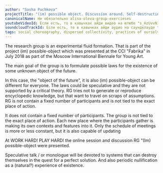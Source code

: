 ```yaml
---
author: "Sasha Puchkova"
projectTitle: "(im) possible object. Discussion around. Self-destructing systems. Performative seminar"
canonicalName: Не обязательно alisa-oleva-group-exercieses
youtubeVideoId: Если есть, то в кавычках айди видео на ютюбе "s_HzUvvN1Ns"
soundcloudTrackId: Если есть, то в кавычках айди аудио на саундклауде "353915180"
tags: social choreography, dispersed collectivity, practices of ourselves, 8-BIT DESIRE
---
```

The research group is an experimental fluid formation. That is part of the project (im) possible-object which was presented at the CCI "Fabrika" in July 2018 as part of the Moscow International Biennale for Young Art.

The main goal of the group is to formulate possible laws for the existence of some unknown object of the future.

In this case, the "object of the future", it is also (im) possible-object can be different for everyone. The laws could be speculative and they are not supported by a critical theory. RG tries not to generate or reproduce encyclopedic knowledge, but that want to travel on scraps of assumptions. RG is not contain a fixed number of participants and is not tied to the exact place of action.

It does not contain a fixed number of participants. The group is not tied to the exact place of action. Each new place where the participants gather is making its own contexts and features into it. Only the schedule of meetings is more or less constant, but it is also capable of updating

At WORK HARD! PLAY HARD! the online session and discussion RG "(Im) possible-object were presented.

Speculative talk / or monologue will be devoted to systems that can destroy themselves in the quest for a perfect solution. And also periodic nullification as a (natural?) experience of existence.
